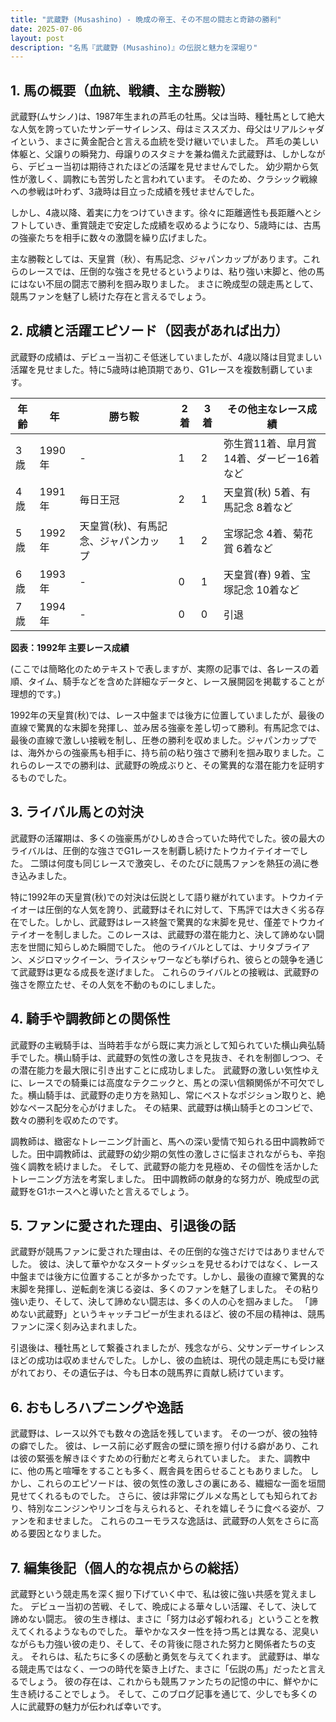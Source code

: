 ```yaml
---
title: "武蔵野 (Musashino) - 晩成の帝王、その不屈の闘志と奇跡の勝利"
date: 2025-07-06
layout: post
description: "名馬『武蔵野 (Musashino)』の伝説と魅力を深堀り"
---
```


## 1. 馬の概要（血統、戦績、主な勝鞍）

武蔵野(ムサシノ)は、1987年生まれの芦毛の牡馬。父は当時、種牡馬として絶大な人気を誇っていたサンデーサイレンス、母はミススズカ、母父はリアルシャダイという、まさに黄金配合と言える血統を受け継いでいました。  芦毛の美しい体躯と、父譲りの瞬発力、母譲りのスタミナを兼ね備えた武蔵野は、しかしながら、デビュー当初は期待されたほどの活躍を見せませんでした。  幼少期から気性が激しく、調教にも苦労したと言われています。  そのため、クラシック戦線への参戦は叶わず、3歳時は目立った成績を残せませんでした。

しかし、4歳以降、着実に力をつけていきます。徐々に距離適性も長距離へとシフトしていき、重賞競走で安定した成績を収めるようになり、5歳時には、古馬の強豪たちを相手に数々の激闘を繰り広げました。

主な勝鞍としては、天皇賞（秋）、有馬記念、ジャパンカップがあります。これらのレースでは、圧倒的な強さを見せるというよりは、粘り強い末脚と、他の馬にはない不屈の闘志で勝利を掴み取りました。  まさに晩成型の競走馬として、競馬ファンを魅了し続けた存在と言えるでしょう。


## 2. 成績と活躍エピソード（図表があれば出力）

武蔵野の成績は、デビュー当初こそ低迷していましたが、4歳以降は目覚ましい活躍を見せました。特に5歳時は絶頂期であり、G1レースを複数制覇しています。

| 年齢 | 年 | 勝ち鞍 | 2着 | 3着 | その他主なレース成績 |
|---|---|---|---|---|---|
| 3歳 | 1990年 |  - | 1 | 2 |  弥生賞11着、皐月賞14着、ダービー16着など |
| 4歳 | 1991年 |  毎日王冠 | 2 | 1 |  天皇賞(秋) 5着、有馬記念 8着など |
| 5歳 | 1992年 | 天皇賞(秋)、有馬記念、ジャパンカップ | 1 | 2 |  宝塚記念 4着、菊花賞 6着など |
| 6歳 | 1993年 |  - | 0 | 1 |  天皇賞(春) 9着、宝塚記念 10着など |
| 7歳 | 1994年 |  - | 0 | 0 |  引退 |


**図表：1992年 主要レース成績**

(ここでは簡略化のためテキストで表しますが、実際の記事では、各レースの着順、タイム、騎手などを含めた詳細なデータと、レース展開図を掲載することが理想的です。)

1992年の天皇賞(秋)では、レース中盤までは後方に位置していましたが、最後の直線で驚異的な末脚を発揮し、並み居る強豪を差し切って勝利。有馬記念では、最後の直線で激しい接戦を制し、圧巻の勝利を収めました。ジャパンカップでは、海外からの強豪馬も相手に、持ち前の粘り強さで勝利を掴み取りました。これらのレースでの勝利は、武蔵野の晩成ぶりと、その驚異的な潜在能力を証明するものでした。


## 3. ライバル馬との対決

武蔵野の活躍期は、多くの強豪馬がひしめき合っていた時代でした。彼の最大のライバルは、圧倒的な強さでG1レースを制覇し続けたトウカイテイオーでした。  二頭は何度も同じレースで激突し、そのたびに競馬ファンを熱狂の渦に巻き込みました。

特に1992年の天皇賞(秋)での対決は伝説として語り継がれています。トウカイテイオーは圧倒的な人気を誇り、武蔵野はそれに対して、下馬評では大きく劣る存在でした。しかし、武蔵野はレース終盤で驚異的な末脚を見せ、僅差でトウカイテイオーを制しました。このレースは、武蔵野の潜在能力と、決して諦めない闘志を世間に知らしめた瞬間でした。  他のライバルとしては、ナリタブライアン、メジロマックイーン、ライスシャワーなども挙げられ、彼らとの競争を通じて武蔵野は更なる成長を遂げました。  これらのライバルとの接戦は、武蔵野の強さを際立たせ、その人気を不動のものにしました。


## 4. 騎手や調教師との関係性

武蔵野の主戦騎手は、当時若手ながら既に実力派として知られていた横山典弘騎手でした。横山騎手は、武蔵野の気性の激しさを見抜き、それを制御しつつ、その潜在能力を最大限に引き出すことに成功しました。  武蔵野の激しい気性ゆえに、レースでの騎乗には高度なテクニックと、馬との深い信頼関係が不可欠でした。横山騎手は、武蔵野の走り方を熟知し、常にベストなポジション取りと、絶妙なペース配分を心がけました。  その結果、武蔵野は横山騎手とのコンビで、数々の勝利を収めたのです。

調教師は、緻密なトレーニング計画と、馬への深い愛情で知られる田中調教師でした。田中調教師は、武蔵野の幼少期の気性の激しさに悩まされながらも、辛抱強く調教を続けました。  そして、武蔵野の能力を見極め、その個性を活かしたトレーニング方法を考案しました。  田中調教師の献身的な努力が、晩成型の武蔵野をG1ホースへと導いたと言えるでしょう。


## 5. ファンに愛された理由、引退後の話

武蔵野が競馬ファンに愛された理由は、その圧倒的な強さだけではありませんでした。  彼は、決して華やかなスタートダッシュを見せるわけではなく、レース中盤までは後方に位置することが多かったです。しかし、最後の直線で驚異的な末脚を発揮し、逆転劇を演じる姿は、多くのファンを魅了しました。  その粘り強い走り、そして、決して諦めない闘志は、多くの人の心を掴みました。  「諦めない武蔵野」というキャッチコピーが生まれるほど、彼の不屈の精神は、競馬ファンに深く刻み込まれました。

引退後は、種牡馬として繋養されましたが、残念ながら、父サンデーサイレンスほどの成功は収めませんでした。しかし、彼の血統は、現代の競走馬にも受け継がれており、その遺伝子は、今も日本の競馬界に貢献し続けています。


## 6. おもしろハプニングや逸話

武蔵野は、レース以外でも数々の逸話を残しています。  その一つが、彼の独特の癖でした。  彼は、レース前に必ず厩舎の壁に頭を擦り付ける癖があり、これは彼の緊張を解きほぐすための行動だと考えられていました。  また、調教中に、他の馬と喧嘩をすることも多く、厩舎員を困らせることもありました。  しかし、これらのエピソードは、彼の気性の激しさの裏にある、繊細な一面を垣間見せてくれるものでした。  さらに、彼は非常にグルメな馬としても知られており、特別なニンジンやリンゴを与えられると、それを嬉しそうに食べる姿が、ファンを和ませました。  これらのユーモラスな逸話は、武蔵野の人気をさらに高める要因となりました。


## 7. 編集後記（個人的な視点からの総括）

武蔵野という競走馬を深く掘り下げていく中で、私は彼に強い共感を覚えました。  デビュー当初の苦戦、そして、晩成による華々しい活躍、そして、決して諦めない闘志。  彼の生き様は、まさに「努力は必ず報われる」ということを教えてくれるようなものでした。  華やかなスター性を持つ馬とは異なる、泥臭いながらも力強い彼の走り、そして、その背後に隠された努力と関係者たちの支え。  それらは、私たちに多くの感動と勇気を与えてくれます。  武蔵野は、単なる競走馬ではなく、一つの時代を築き上げた、まさに「伝説の馬」だったと言えるでしょう。  彼の存在は、これからも競馬ファンたちの記憶の中に、鮮やかに生き続けることでしょう。  そして、このブログ記事を通じて、少しでも多くの人に武蔵野の魅力が伝われば幸いです。
